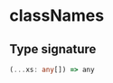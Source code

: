 # classNames

## Type signature

<!-- prettier-ignore-start -->
```typescript
(...xs: any[]) => any
```
<!-- prettier-ignore-end -->

